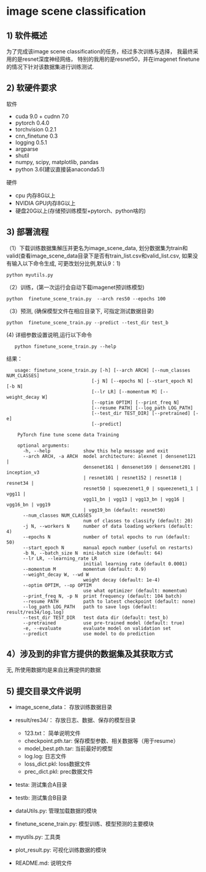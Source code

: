 # image scene classification


## 1) 软件概述
   为了完成该image scene classification的任务，经过多次训练与选择， 我最终采用的是resnet深度神经网络，
   特别的我用的是resnet50，并在imagenet finetune的情况下针对该数据集进行训练测试.

## 2) 软硬件要求
软件
- cuda 9.0 + cudnn 7.0
- pytorch 0.4.0
- torchvision 0.2.1
- cnn_finetune 0.3
- logging 0.5.1
- argparse
- shutil
- numpy, scipy, matplotlib, pandas
- python 3.6(建议直接装anaconda5.1)

硬件
- cpu 内存8G以上
- NVIDIA GPU内存8G以上
- 硬盘20G以上(存储预训练模型+pytorch、python啥的)


## 3) 部署流程
（1）下载训练数据集解压并更名为image_scene_data, 划分数据集为train和
valid(查看image_scene_data目录下是否有train_list.csv和valid_list.csv, 
如果没有输入以下命令生成, 可更改划分比例,默认9：1)

    python myutils.py

（2）训练，(第一次运行会自动下载imagenet预训练模型)

    python  finetune_scene_train.py  --arch res50 --epochs 100


（3）预测,  (确保模型文件在相应目录下, 可指定测试数据目录)
 
    python  finetune_scene_train.py --predict --test_dir test_b
  
  (4) 详细参数设置说明,运行以下命令
        
       python finetune_scene_train.py --help
       
   结果：
   
       usage: finetune_scene_train.py [-h] [--arch ARCH] [--num_classes NUM_CLASSES]
                                   [-j N] [--epochs N] [--start_epoch N] [-b N]
                                   [--lr LR] [--momentum M] [--weight_decay W]
                                   [--optim OPTIM] [--print_freq N]
                                   [--resume PATH] [--log_path LOG_PATH]
                                   [--test_dir TEST_DIR] [--pretrained] [-e]
                                   [--predict]

        PyTorch fine tune scene data Training
        
        optional arguments:
          -h, --help            show this help message and exit
          --arch ARCH, -a ARCH  model architecture: alexnet | densenet121 |
                                densenet161 | densenet169 | densenet201 | inception_v3
                                | resnet101 | resnet152 | resnet18 | resnet34 |
                                resnet50 | squeezenet1_0 | squeezenet1_1 | vgg11 |
                                vgg11_bn | vgg13 | vgg13_bn | vgg16 | vgg16_bn | vgg19
                                | vgg19_bn (default: resnet50)
          --num_classes NUM_CLASSES
                                num of classes to classify (default: 20)
          -j N, --workers N     number of data loading workers (default: 4)
          --epochs N            number of total epochs to run (default: 50)
          --start_epoch N       manual epoch number (useful on restarts)
          -b N, --batch_size N  mini-batch size (default: 64)
          --lr LR, --learning_rate LR
                                initial learning rate (default 0.0001)
          --momentum M          momentum (default: 0.9)
          --weight_decay W, --wd W
                                weight decay (default: 1e-4)
          --optim OPTIM, --op OPTIM
                                use what optimizer (default: momentum)
          --print_freq N, -p N  print frequency (default: 104 batch)
          --resume PATH         path to latest checkpoint (default: none)
          --log_path LOG_PATH   path to save logs (default: result/res34/log.log)
          --test_dir TEST_DIR   test data dir (default: test_b)
          --pretrained          use pre-trained model (default: true)
          -e, --evaluate        evaluate model on validation set
          --predict             use model to do prediction
    
    

## 4）涉及到的非官方提供的数据集及其获取方式
  无, 所使用数据均是来自比赛提供的数据
  
## 5) 提交目录文件说明

 - image_scene_data：  存放训练数据目录
 - result/res34/： 存放日志、数据、保存的模型目录
 
    - 123.txt：  简单说明文件
    - checkpoint.pth.tar: 保存模型参数、相关数据等（用于resume）
    - model_best.pth.tar:  当前最好的模型
    - log.log: 日志文件
    - loss_dict.pkl: loss数据文件
    - prec_dict.pkl: prec数据文件
 - testa: 测试集合A目录
 - testb:  测试集合B目录
 - dataUtils.py:  管理加载数据的模块
 - finetune_scene_train.py: 模型训练、模型预测的主要模块
 - myutils.py:  工具类
 - plot_result.py: 可视化训练数据的模块
 - README.md:  说明文件
 